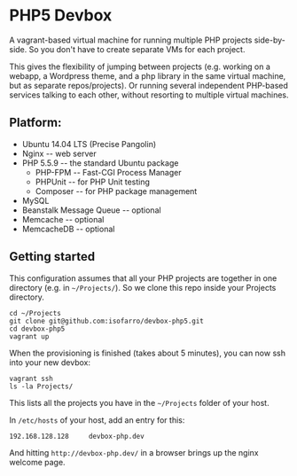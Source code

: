 PHP5 Devbox
===========

A vagrant-based virtual machine for running multiple PHP projects side-by-side. So you don't have to create separate VMs for each project.

This gives the flexibility of jumping between projects (e.g. working on a webapp, a Wordpress theme, and a php library in the same virtual machine, but as separate repos/projects). Or running several independent PHP-based services talking to each other, without resorting to multiple virtual machines.


Platform:
---------

* Ubuntu 14.04 LTS (Precise Pangolin)
* Nginx -- web server
* PHP 5.5.9 -- the standard Ubuntu package
    * PHP-FPM -- Fast-CGI Process Manager
    * PHPUnit -- for PHP Unit testing
    * Composer -- for PHP package management
* MySQL
* Beanstalk Message Queue -- optional
* Memcache -- optional
* MemcacheDB -- optional


Getting started
---------------

This configuration assumes that all your PHP projects are together in one directory (e.g. in `~/Projects/`). So we clone this repo inside your Projects directory.

	cd ~/Projects
	git clone git@github.com:isofarro/devbox-php5.git
	cd devbox-php5
	vagrant up

When the provisioning is finished (takes about 5 minutes), you can now ssh into your new devbox:

	vagrant ssh
	ls -la Projects/

This lists all the projects you have in the `~/Projects` folder of your host.

In `/etc/hosts` of your host, add an entry for this:

	192.168.128.128		devbox-php.dev

And hitting `http://devbox-php.dev/` in a browser brings up the nginx welcome page.


